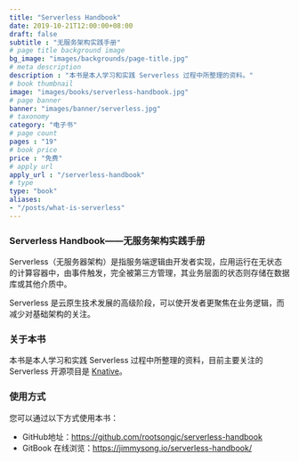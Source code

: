 ```yaml
---
title: "Serverless Handbook"
date: 2019-10-21T12:00:00+08:00
draft: false
subtitle : "无服务架构实践手册"
# page title background image
bg_image: "images/backgrounds/page-title.jpg"
# meta description
description : "本书是本人学习和实践 Serverless 过程中所整理的资料。"
# book thumbnail
image: "images/books/serverless-handbook.jpg"
# page banner
banner: "images/banner/serverless.jpg"
# taxonomy
category: "电子书"
# page count
pages : "19"
# book price
price : "免费"
# apply url
apply_url : "/serverless-handbook"
# type
type: "book"
aliases:
- "/posts/what-is-serverless"
---
```


### Serverless Handbook——无服务架构实践手册

Serverless（无服务器架构）是指服务端逻辑由开发者实现，应用运行在无状态的计算容器中，由事件触发，完全被第三方管理，其业务层面的状态则存储在数据库或其他介质中。

Serverless 是云原生技术发展的高级阶段，可以使开发者更聚焦在业务逻辑，而减少对基础架构的关注。

### 关于本书

本书是本人学习和实践 Serverless 过程中所整理的资料，目前主要关注的 Serverless 开源项目是 [Knative](https://github.com/knative)。

### 使用方式

您可以通过以下方式使用本书：

- GitHub地址：<https://github.com/rootsongjc/serverless-handbook>
- GitBook 在线浏览：<https://jimmysong.io/serverless-handbook/>
